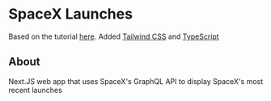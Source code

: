 # SpaceX Launches

Based on the tutorial [here](https://www.freecodecamp.org/news/how-to-fetch-graphql-data-in-next-js-with-apollo-graphql/).
Added [Tailwind CSS](https://tailwindcss.com/) and [TypeScript](https://www.typescriptlang.org/)

## About
Next.JS web app that uses SpaceX's GraphQL API to display SpaceX's most recent launches